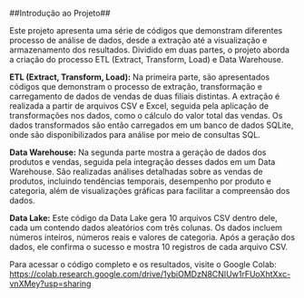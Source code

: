 ##Introdução ao Projeto##

Este projeto apresenta uma série de códigos que demonstram diferentes processo de análise de dados, desde a extração até a visualização e armazenamento dos resultados. Dividido em duas partes, o projeto aborda a criação do processo ETL (Extract, Transform, Load) e Data Warehouse.

**ETL (Extract, Transform, Load):**
Na primeira parte, são apresentados códigos que demonstram o processo de extração, transformação e carregamento de dados de vendas de duas filiais distintas. A extração é realizada a partir de arquivos CSV e Excel, seguida pela aplicação de transformações nos dados, como o cálculo do valor total das vendas. Os dados transformados são então carregados em um banco de dados SQLite, onde são disponibilizados para análise por meio de consultas SQL.
  
**Data Warehouse:**
Na segunda parte mostra a geração de dados dos produtos e vendas, seguida pela integração desses dados em um Data Warehouse. São realizadas análises detalhadas sobre as vendas de produtos, incluindo tendências temporais, desempenho por produto e categoria, além de visualizações gráficas para facilitar a compreensão dos dados.

**Data Lake:**
Este código da Data Lake gera 10 arquivos CSV dentro dele, cada um contendo dados aleatórios com três colunas. Os dados incluem números inteiros, números reais e valores de categoria. Após a geração dos dados, ele confirma o sucesso e mostra 10 registros de cada arquivo CSV.

Para acessar o código completo e os resultados, visite o Google Colab: https://colab.research.google.com/drive/1ybiOMDzN8CNIUw1rFUoXhtXxc-vnXMey?usp=sharing
